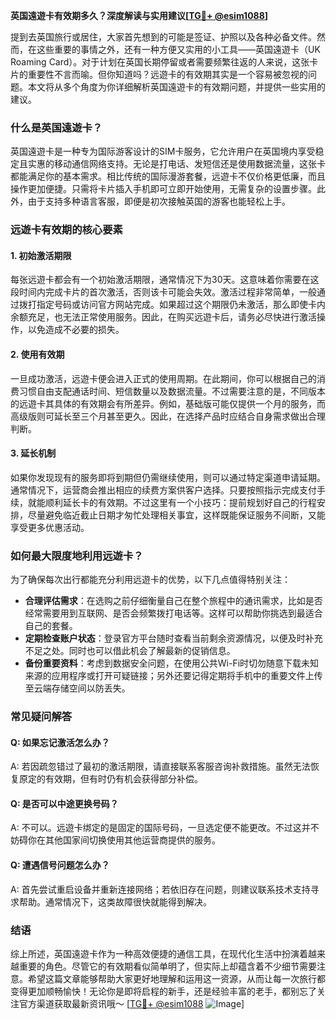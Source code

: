 **英国遠遊卡有效期多久？深度解读与实用建议[[TG💪+ @esim1088](https://t.me/s/esim1088)]**

提到去英国旅行或居住，大家首先想到的可能是签证、护照以及各种必备文件。然而，在这些重要的事情之外，还有一种方便又实用的小工具——英国遠遊卡（UK Roaming Card）。对于计划在英国长期停留或者需要频繁往返的人来说，这张卡片的重要性不言而喻。但你知道吗？远遊卡的有效期其实是一个容易被忽视的问题。本文将从多个角度为你详细解析英国遠遊卡的有效期问题，并提供一些实用的建议。

### **什么是英国遠遊卡？**

英国遠遊卡是一种专为国际游客设计的SIM卡服务，它允许用户在英国境内享受稳定且实惠的移动通信网络支持。无论是打电话、发短信还是使用数据流量，这张卡都能满足你的基本需求。相比传统的国际漫游套餐，远遊卡不仅价格更低廉，而且操作更加便捷。只需将卡片插入手机即可立即开始使用，无需复杂的设置步骤。此外，由于支持多种语言客服，即便是初次接触英国的游客也能轻松上手。

### **远遊卡有效期的核心要素**

#### **1. 初始激活期限**
每张远遊卡都会有一个初始激活期限，通常情况下为30天。这意味着你需要在这段时间内完成卡片的首次激活，否则该卡可能会失效。激活过程非常简单，一般通过拨打指定号码或访问官方网站完成。如果超过这个期限仍未激活，那么即使卡内余额充足，也无法正常使用服务。因此，在购买远遊卡后，请务必尽快进行激活操作，以免造成不必要的损失。

#### **2. 使用有效期**
一旦成功激活，远遊卡便会进入正式的使用周期。在此期间，你可以根据自己的消费习惯自由支配通话时间、短信数量以及数据流量。不过需要注意的是，不同版本的远遊卡其具体的有效期会有所差异。例如，基础版可能仅提供一个月的服务，而高级版则可延长至三个月甚至更久。因此，在选择产品时应结合自身需求做出合理判断。

#### **3. 延长机制**
如果你发现现有的服务即将到期但仍需继续使用，则可以通过特定渠道申请延期。通常情况下，运营商会推出相应的续费方案供客户选择。只要按照指示完成支付手续，就能顺利延长卡的有效期。不过这里有一个小技巧：提前规划好自己的行程安排，尽量避免临近截止日期才匆忙处理相关事宜，这样既能保证服务不间断，又能享受更多优惠活动。

### **如何最大限度地利用远遊卡？**

为了确保每次出行都能充分利用远遊卡的优势，以下几点值得特别关注：

- **合理评估需求**：在选购之前仔细衡量自己在整个旅程中的通讯需求，比如是否经常需要用到互联网、是否会频繁拨打电话等。这样可以帮助你挑选到最适合自己的套餐。
- **定期检查账户状态**：登录官方平台随时查看当前剩余资源情况，以便及时补充不足之处。同时也可以借此机会了解最新的促销信息。
- **备份重要资料**：考虑到数据安全问题，在使用公共Wi-Fi时切勿随意下载未知来源的应用程序或打开可疑链接；另外还要记得定期将手机中的重要文件上传至云端存储空间以防丢失。

### **常见疑问解答**

#### **Q: 如果忘记激活怎么办？**
A: 若因疏忽错过了最初的激活期限，请直接联系客服咨询补救措施。虽然无法恢复原定的有效期，但有时仍有机会获得部分补偿。

#### **Q: 是否可以中途更换号码？**
A: 不可以。远遊卡绑定的是固定的国际号码，一旦选定便不能更改。不过这并不妨碍你在其他国家间切换使用其他运营商提供的服务。

#### **Q: 遭遇信号问题怎么办？**
A: 首先尝试重启设备并重新连接网络；若依旧存在问题，则建议联系技术支持寻求帮助。通常情况下，这类故障很快就能得到解决。

### **结语**

综上所述，英国遠遊卡作为一种高效便捷的通信工具，在现代化生活中扮演着越来越重要的角色。尽管它的有效期看似简单明了，但实际上却蕴含着不少细节需要注意。希望这篇文章能够帮助大家更好地理解和运用这一资源，从而让每一次旅行都变得更加顺畅愉快！无论你是即将启程的新手，还是经验丰富的老手，都别忘了关注官方渠道获取最新资讯哦～ [[TG💪+ @esim1088](https://t.me/s/esim1088) ![Image](https://i.postimg.cc/4NQfJmqS/Snipaste-2025-05-13-00-14-12.png)]